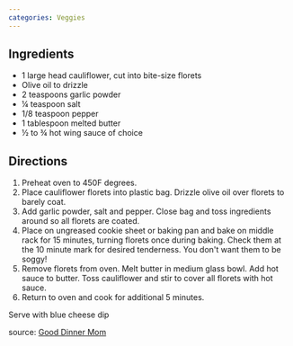 ```yaml
---
categories: Veggies
---
```


## Ingredients

- 1 large head cauliflower, cut into bite-size florets
- Olive oil to drizzle
- 2 teaspoons garlic powder
- &frac14; teaspoon salt
- 1/8 teaspoon pepper
- 1 tablespoon melted butter
- &frac12; to &frac34; hot wing sauce of choice

## Directions

1. Preheat oven to 450F degrees.
2. Place cauliflower florets into plastic bag. Drizzle olive oil over florets to barely coat.
3. Add garlic powder, salt and pepper. Close bag and toss ingredients around so all florets are coated.
4. Place on ungreased cookie sheet or baking pan and bake on middle rack for 15 minutes, turning florets once during baking. Check them at the 10 minute mark for desired tenderness. You don't want them to be soggy!
5. Remove florets from oven. Melt butter in medium glass bowl. Add hot sauce to butter. Toss cauliflower and stir to cover all florets with hot sauce.
6. Return to oven and cook for additional 5 minutes.

Serve with blue cheese dip

source: [Good Dinner Mom](http://www.gooddinnermom.com/cauliflower-buffalo-bites/)

	



